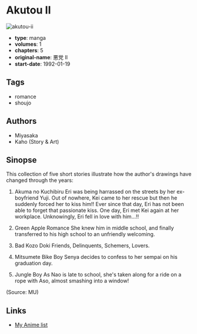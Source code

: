 # Akutou II

![akutou-ii](https://cdn.myanimelist.net/images/manga/1/39584.jpg)

-   **type**: manga
-   **volumes**: 1
-   **chapters**: 5
-   **original-name**: 悪党 II
-   **start-date**: 1992-01-19

## Tags

-   romance
-   shoujo

## Authors

-   Miyasaka
-   Kaho (Story & Art)

## Sinopse

This collection of five short stories illustrate how the author's drawings have changed through the years:

1. Akuma no Kuchibiru
   Eri was being harrassed on the streets by her ex-boyfriend Yuji. Out of nowhere, Kei came to her rescue but then he suddenly forced her to kiss him!! Ever since that day, Eri has not been able to forget that passionate kiss. One day, Eri met Kei again at her workplace. Unknowingly, Eri fell in love with him...!!

2. Green Apple Romance
   She knew him in middle school, and finally transferred to his high school to an unfriendly welcoming.

3. Bad Kozo Doki
   Friends, Delinquents, Schemers, Lovers.

4. Mitsumete Bike Boy
   Senya decides to confess to her sempai on his graduation day.

5. Jungle Boy
   As Nao is late to school, she's taken along for a ride on a rope with Aso, almost smashing into a window!

(Source: MU)

## Links

-   [My Anime list](https://myanimelist.net/manga/24587/Akutou_II)
